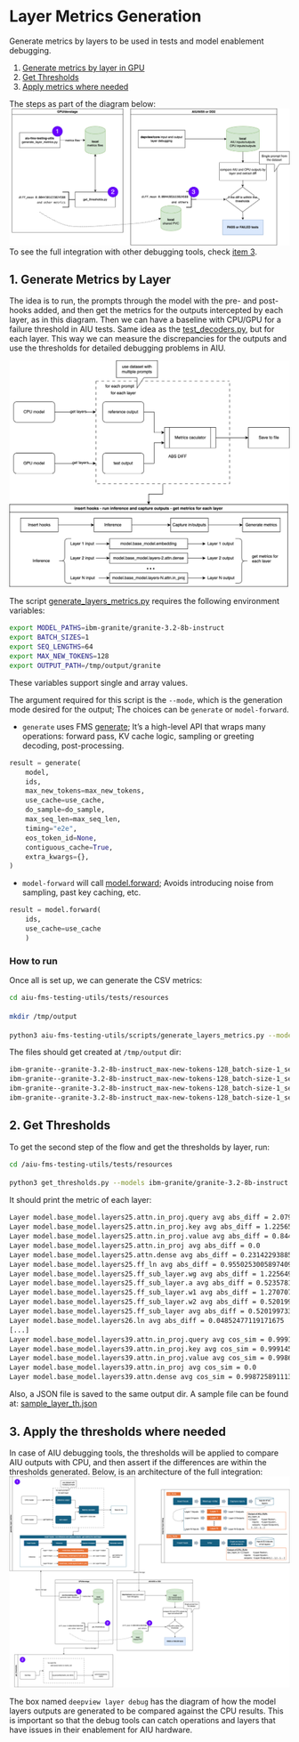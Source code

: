 # Layer Metrics Generation

Generate metrics by layers to be used in tests and model enablement debugging. 

1. [Generate metrics by layer in GPU](./LAYERS.md#1-generate-metrics-by-layer)
2. [Get Thresholds](./LAYERS.md#2-get-thresholds)
3. [Apply metrics where needed](./LAYERS.md#3-apply-the-thresholds-where-needed)

The steps as part of the diagram below:
![generate flow](./resources/assets/metrics_fms_deepview_integration.zoom.png)
To see the full integration with other debugging tools, check [item 3](./LAYERS.md#3-apply-the-thresholds-where-needed).

## 1. Generate Metrics by Layer

The idea is to run, the prompts through the model with the pre- and post-hooks added, and then get the metrics for the outputs intercepted by each layer, as in this diagram. Then we can have a baseline with CPU/GPU for a failure threshold in AIU tests. Same idea as the [test_decoders.py](https://github.com/foundation-model-stack/aiu-fms-testing-utils/blob/main/tests/models/test_decoders.py), but for each layer. This way we can measure the discrepancies for the outputs and use the thresholds for detailed debugging problems in AIU.

![metrics generation by layer](./resources/assets/metrics_generation_layers.png)

The script [generate_layers_metrics.py](../scripts/generate_layers_metrics.py) requires the following environment variables:

```bash
export MODEL_PATHS=ibm-granite/granite-3.2-8b-instruct
export BATCH_SIZES=1
export SEQ_LENGTHS=64
export MAX_NEW_TOKENS=128
export OUTPUT_PATH=/tmp/output/granite
```

These variables support single and array values.

The argument required for this script is the `--mode`, which is the generation mode desired for the output; The choices can be `generate` or `model-forward`.
- `generate` uses FMS [generate](../scripts/generate_layers_metrics.py#L118); It’s a high-level API that wraps many operations: forward pass, KV cache logic, sampling or greeting decoding, post-processing. 
```python
result = generate(
    model,
    ids,
    max_new_tokens=max_new_tokens,
    use_cache=use_cache,
    do_sample=do_sample,
    max_seq_len=max_seq_len,
    timing="e2e",
    eos_token_id=None,
    contiguous_cache=True,
    extra_kwargs={},
)
```
- `model-forward` will call [model.forward](../scripts/generate_layers_metrics.py#L135); Avoids introducing noise from sampling, past key caching, etc.
```python
result = model.forward(
    ids,
    use_cache=use_cache
    )
```

### How to run

Once all is set up, we can generate the CSV metrics:

```bash
cd aiu-fms-testing-utils/tests/resources

mkdir /tmp/output

python3 aiu-fms-testing-utils/scripts/generate_layers_metrics.py --mode generate
```
The files should get created at `/tmp/output` dir:
```bash
ibm-granite--granite-3.2-8b-instruct_max-new-tokens-128_batch-size-1_seq-length-0_dtype-float16--model.base_model.layers7.ln.abs_diff.csv
ibm-granite--granite-3.2-8b-instruct_max-new-tokens-128_batch-size-1_seq-length-0_dtype-float16--model.base_model.layers7.ln.cos_sim.csv
ibm-granite--granite-3.2-8b-instruct_max-new-tokens-128_batch-size-1_seq-length-0_dtype-float16--model.base_model.layers8.attn.dense.abs_diff.csv
ibm-granite--granite-3.2-8b-instruct_max-new-tokens-128_batch-size-1_seq-length-0_dtype-float16--model.base_model.layers8.attn.dense.cos_sim.csv
```

## 2. Get Thresholds

To get the second step of the flow and get the thresholds by layer, run:
```bash
cd /aiu-fms-testing-utils/tests/resources

python3 get_thresholds.py --models ibm-granite/granite-3.2-8b-instruct --metrics abs_diff cos_sim --file_base /tmp/output --layer_io
```
It should print the metric of each layer:
```bash
Layer model.base_model.layers25.attn.in_proj.query avg abs_diff = 2.079996666484281
Layer model.base_model.layers25.attn.in_proj.key avg abs_diff = 1.2256532914682756
Layer model.base_model.layers25.attn.in_proj.value avg abs_diff = 0.8446561344670284
Layer model.base_model.layers25.attn.in_proj avg abs_diff = 0.0
Layer model.base_model.layers25.attn.dense avg abs_diff = 0.23142293885894077
Layer model.base_model.layers25.ff_ln avg abs_diff = 0.9550253005897409
Layer model.base_model.layers25.ff_sub_layer.wg avg abs_diff = 1.2256491705546648
Layer model.base_model.layers25.ff_sub_layer.a avg abs_diff = 0.5235781749861929
Layer model.base_model.layers25.ff_sub_layer.w1 avg abs_diff = 1.2707070667436549
Layer model.base_model.layers25.ff_sub_layer.w2 avg abs_diff = 0.5201997339672954
Layer model.base_model.layers25.ff_sub_layer avg abs_diff = 0.5201997339672954
Layer model.base_model.layers26.ln avg abs_diff = 0.04852477119171675
[...]
Layer model.base_model.layers39.attn.in_proj.query avg cos_sim = 0.999176025390625
Layer model.base_model.layers39.attn.in_proj.key avg cos_sim = 0.9991455078125
Layer model.base_model.layers39.attn.in_proj.value avg cos_sim = 0.9986572265625
Layer model.base_model.layers39.attn.in_proj avg cos_sim = 0.0
Layer model.base_model.layers39.attn.dense avg cos_sim = 0.9987258911132812
```
Also, a JSON file is saved to the same output dir. A sample file can be found at: [sample_layer_th.json](https://github.com/flaviabeo/aiu-fms-testing-utils/blob/generate_metrics_layers/tests/resources/sample_layer_th.json)

## 3. Apply the thresholds where needed

In case of AIU debugging tools, the thresholds will be applied to compare AIU outputs with CPU, and then assert if the differences are within the thresholds generated. Below, is an architecture of the full integration:
![full integration](./resources/assets/metrics_fms_deepview_integration.full.png)

The box named `deepview layer debug` has the diagram of how the model layers outputs are generated to be compared against the CPU results. This is important so that the debug tools can catch operations and layers that have issues in their enablement for AIU hardware.